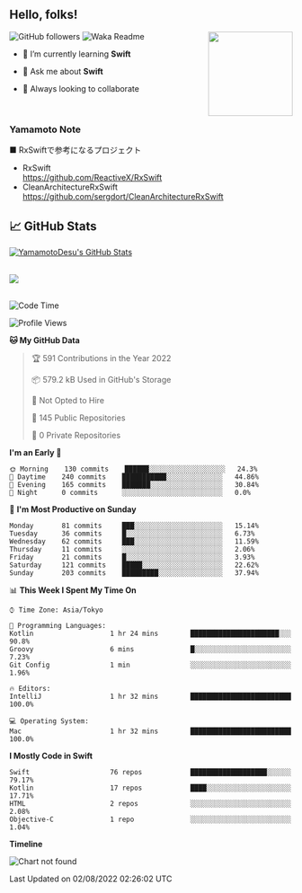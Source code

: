 ## Hello, folks! 

<p>
<img align="right" src="https://media.giphy.com/media/26ufdb3cYKwbRtYVW/giphy.gif" style="max-width:100%;" height="150px">
 
![GitHub followers](https://img.shields.io/github/followers/YamamotoDesu?label=Follow&style=social)
![Waka Readme](https://github.com/YamamotoDesu/YamamotoDesu/workflows/Waka%20Readme/badge.svg)
 
- 🌱 I’m currently learning **Swift**  
 
- 💬 Ask me about **Swift**  
 
- 👯 Always looking to collaborate
</p>
<br>

### Yamamoto Note
■ RxSwiftで参考になるプロジェクト　<br>
* RxSwift  
https://github.com/ReactiveX/RxSwift
* CleanArchitectureRxSwift  
https://github.com/sergdort/CleanArchitectureRxSwift



## &#x1f4c8; GitHub Stats
<a href="https://github.com/YamamotoDesu/YamamotoDesu">
  <img align="center" src="https://github-readme-stats.vercel.app/api?username=YamamotoDesu&show_icons=true&line_height=27&count_private=true&title_color=ffffff&text_color=c9cacc&icon_color=2bbc8a&bg_color=1d1f21&hide=contribs,prs&show_icons=true" alt="YamamotoDesu's GitHub Stats" /><br><br>
</a>

![](https://github-profile-summary-cards.vercel.app/api/cards/profile-details?username=YamamotoDesu&theme=vue)
<br><br>

<!--START_SECTION:waka-->
![Code Time](http://img.shields.io/badge/Code%20Time-0%20secs-blue)

![Profile Views](http://img.shields.io/badge/Profile%20Views-8-blue)

**🐱 My GitHub Data** 

> 🏆 591 Contributions in the Year 2022
 > 
> 📦 579.2 kB Used in GitHub's Storage 
 > 
> 🚫 Not Opted to Hire
 > 
> 📜 145 Public Repositories 
 > 
> 🔑 0 Private Repositories  
 > 
**I'm an Early 🐤** 

```text
🌞 Morning    130 commits    ██████░░░░░░░░░░░░░░░░░░░   24.3% 
🌆 Daytime    240 commits    ███████████░░░░░░░░░░░░░░   44.86% 
🌃 Evening    165 commits    ███████░░░░░░░░░░░░░░░░░░   30.84% 
🌙 Night      0 commits      ░░░░░░░░░░░░░░░░░░░░░░░░░   0.0%

```
📅 **I'm Most Productive on Sunday** 

```text
Monday       81 commits     ███░░░░░░░░░░░░░░░░░░░░░░   15.14% 
Tuesday      36 commits     █░░░░░░░░░░░░░░░░░░░░░░░░   6.73% 
Wednesday    62 commits     ███░░░░░░░░░░░░░░░░░░░░░░   11.59% 
Thursday     11 commits     ░░░░░░░░░░░░░░░░░░░░░░░░░   2.06% 
Friday       21 commits     █░░░░░░░░░░░░░░░░░░░░░░░░   3.93% 
Saturday     121 commits    █████░░░░░░░░░░░░░░░░░░░░   22.62% 
Sunday       203 commits    █████████░░░░░░░░░░░░░░░░   37.94%

```


📊 **This Week I Spent My Time On** 

```text
⌚︎ Time Zone: Asia/Tokyo

💬 Programming Languages: 
Kotlin                   1 hr 24 mins        ██████████████████████░░░   90.8% 
Groovy                   6 mins              █░░░░░░░░░░░░░░░░░░░░░░░░   7.23% 
Git Config               1 min               ░░░░░░░░░░░░░░░░░░░░░░░░░   1.96%

🔥 Editors: 
IntelliJ                 1 hr 32 mins        █████████████████████████   100.0%

💻 Operating System: 
Mac                      1 hr 32 mins        █████████████████████████   100.0%

```

**I Mostly Code in Swift** 

```text
Swift                    76 repos            ███████████████████░░░░░░   79.17% 
Kotlin                   17 repos            ████░░░░░░░░░░░░░░░░░░░░░   17.71% 
HTML                     2 repos             ░░░░░░░░░░░░░░░░░░░░░░░░░   2.08% 
Objective-C              1 repo              ░░░░░░░░░░░░░░░░░░░░░░░░░   1.04%

```


**Timeline**

![Chart not found](https://raw.githubusercontent.com/YamamotoDesu/YamamotoDesu/main/charts/bar_graph.png) 


 Last Updated on 02/08/2022 02:26:02 UTC
<!--END_SECTION:waka-->


